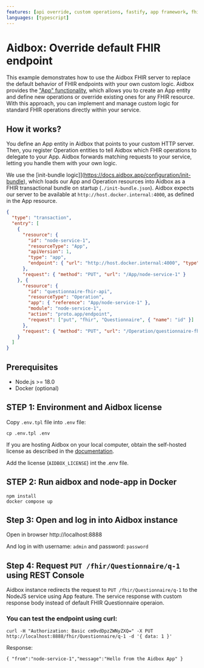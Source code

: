 ```yaml
---
features: [api override, custom operations, fastify, app framework, fhir extensions]
languages: [typescript]
---
```

# Aidbox: Override default FHIR endpoint

This example demonstrates how to use the Aidbox FHIR server to replace the default behavior of FHIR endpoints with your own custom logic. Aidbox provides the ["App" functionality](https://docs.aidbox.app/app-development/aidbox-sdk/apps), which allows you to create an App entity and define new operations or override existing ones for any FHIR resource. With this approach, you can implement and manage custom logic for standard FHIR operations directly within your service.

## How it works?
You define an App entity in Aidbox that points to your custom HTTP server. Then, you register Operation entities to tell Aidbox which FHIR operations to delegate to your App. Aidbox forwards matching requests to your service, letting you handle them with your own logic.

We use the [init-bundle logic]](https://docs.aidbox.app/configuration/init-bundle), which loads our App and Operation resources into Aidbox as a FHIR transactional bundle on startup (`./init-bundle.json`).
Aidbox expects our server to be available at `http://host.docker.internal:4000`, as defined in the App resource.

```JSON
{
  "type": "transaction",
  "entry": [
    {
      "resource": {
        "id": "node-service-1",
        "resourceType": "App",
        "apiVersion": 1,
        "type": "app",
        "endpoint": { "url": "http://host.docker.internal:4000", "type": "http-rpc", "secret": "secret" }
      },
      "request": { "method": "PUT", "url": "/App/node-service-1" }
    }, {
      "resource": {
        "id": "questionnaire-fhir-api",
        "resourceType": "Operation",
        "app": { "reference": "App/node-service-1" },
        "module": "node-service-1",
        "action": "proto.app/endpoint",
        "request": ["put", "fhir", "Questionnaire", { "name": "id" }]
      },
      "request": { "method": "PUT", "url": "/Operation/questionnaire-fhir-api" }
    }
  ]
}
```

## Prerequisites

- Node.js >= 18.0
- Docker (optional)


## STEP 1: Environment and Aidbox license

Copy `.env.tpl` file into `.env` file:

```shell
cp .env.tpl .env
```

If you are hosting Aidbox on your local computer, obtain the self-hosted license as described in the [documentation](https://docs.aidbox.app/getting-started/run-aidbox-locally-with-docker).

Add the license (`AIDBOX_LICENSE`) int the .env file.

## STEP 2: Run aidbox and node-app in Docker

```shell
npm install
docker compose up
```

## Step 3: Open and log in into Aidbox instance

Open in browser http://localhost:8888

And log in with username: `admin` and password: `password`

## Step 4: Request `PUT /fhir/Questionnaire/q-1` using REST Console
Aidbox instance redirects the request to `PUT /fhir/Questionnaire/q-1` to the NodeJS service using App feature. The service response with custom response body instead of default FHIR Questionnaire operaion.

### You can test the endpoint using curl:

```shell
curl -H "Authorization: Basic cm9vdDpzZWNyZXQ=" -X PUT http://localhost:8888/fhir/Questionnaire/q-1 -d '{ data: 1 }'
```

Response:
```
{ "from":"node-service-1","message":"Hello from the Aidbox App" }
```

